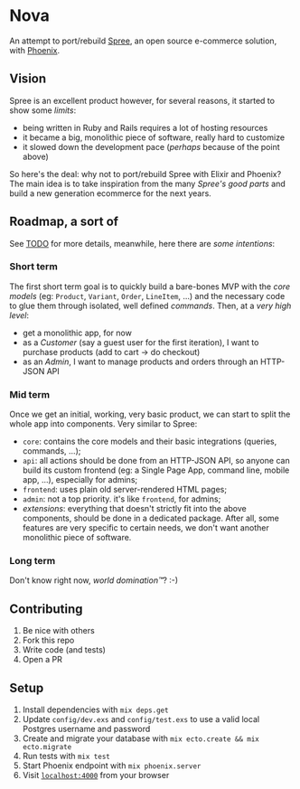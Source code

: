 # Nova

An attempt to port/rebuild [Spree](http://spreecommerce.com), an open source e-commerce solution, with [Phoenix](http://www.phoenixframework.org/).


## Vision
Spree is an excellent product however,
for several reasons, it started to show some _limits_:

* being written in Ruby and Rails requires a lot of hosting resources
* it became a big, monolithic piece of software, really hard to customize
* it slowed down the development pace (_perhaps_ because of the point above)

So here's the deal: why not to port/rebuild Spree with Elixir and Phoenix? The main
idea is to take inspiration from the many _Spree's good parts_ and build a new
generation ecommerce for the next years.

## Roadmap, a sort of
See [TODO](TODO.md) for more details, meanwhile, here there are _some intentions_:

### Short term
The first short term goal is to quickly build a bare-bones MVP with the _core models_ (eg: `Product`, `Variant`, `Order`, `LineItem`, ...) and the necessary code to glue them through isolated, well defined _commands_. Then, at a _very high level_:

* get a monolithic app, for now
* as a _Customer_ (say a guest user for the first iteration), I want to purchase products (add to cart -> do checkout)
* as an _Admin_, I want to manage products and orders through an HTTP-JSON API

### Mid term
Once we get an initial, working, very basic product, we can start to split the whole app into components. Very similar to Spree:

* `core`: contains the core models and their basic integrations (queries, commands, ...);
* `api`: all actions should be done from an HTTP-JSON API, so anyone can build its custom frontend (eg: a Single Page App, command line, mobile app, ...), especially for admins;
* `frontend`: uses plain old server-rendered HTML pages;
* `admin`: not a top priority. it's like `frontend`, for admins;
* _extensions_: everything that doesn't strictly fit into the above components, should be done in a dedicated package. After all, some features are very specific to certain needs, we don't want another monolithic piece of software.

### Long term
Don't know right now, _world domination™_? :-)

## Contributing
1. Be nice with others
2. Fork this repo
3. Write code (and tests)
4. Open a PR

## Setup

  1. Install dependencies with `mix deps.get`
  2. Update `config/dev.exs` and `config/test.exs` to use a valid local Postgres username and password
  3. Create and migrate your database with `mix ecto.create && mix ecto.migrate`
  4. Run tests with `mix test`
  5. Start Phoenix endpoint with `mix phoenix.server`
  6. Visit [`localhost:4000`](http://localhost:4000) from your browser
